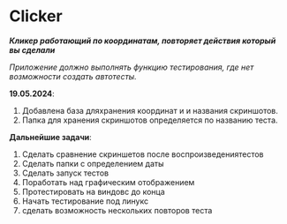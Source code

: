 # Clicker
**_Кликер работающий по координатам, повторяет действия который вы сделали_**


_Приложение должно выполнять функцию тестирования, где нет возможности создать автотесты._

**19.05.2024**:

1. Добавлена база дляхранения координат и и названия скриншотов.
2. Папка для хранения скриншотов определяется по названию теста.

**Дальнейшие задачи**:
1. Сделать сравнение скриншетов после воспроизведениятестов
2. Сделать папки с определением даты
3. Сделать запуск тестов
4. Поработать над графическим отображением
5. Протестировать на виндовс до конца
6. Начать тестирование под линукс
7. сделать возможность нескольких повторов теста

